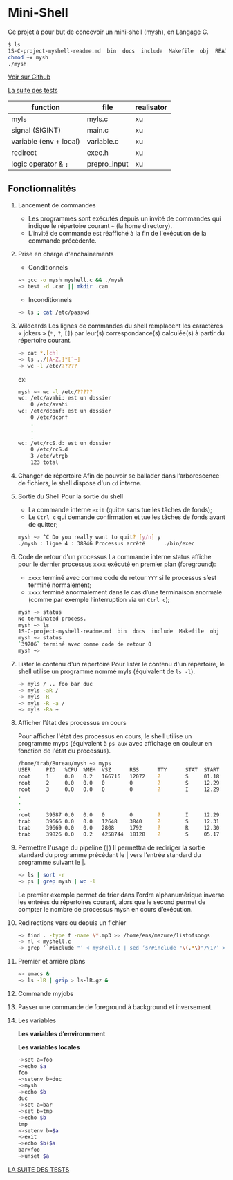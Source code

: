 # Mini-Shell

Ce projet à pour but de concevoir un mini-shell (mysh), en Langage C.

```bash
$ ls
1S-C-project-myshell-readme.md  bin  docs  include  Makefile  obj  README.md  mysh  src  test_mysh.md
chmod +x mysh
./mysh
```

[Voir sur Github](https://github.com/esept/mysh/tree/main)

[La suite des tests](./docs/test_mysh.md)


| function               | file         | realisator |
| ---------------------- | ------------ | ---------- |
| myls                   | myls.c       | xu         |
| signal (SIGINT)        | main.c       | xu         |
| variable (env + local) | variable.c   | xu         |
| redirect               | exec.h       | xu         |
| logic operator & `;`   | prepro_input | xu         |

## Fonctionnalités

1. Lancement de commandes
    - Les programmes sont exécutés depuis un invité de commandes qui indique le répertoire courant `~` (la home directory).
    - L'invité de commande est réaffiché à la fin de l'exécution de la commande précédente.

2. Prise en charge d'enchaînements
    - Conditionnels

    ```bash
    ∼> gcc -o mysh myshell.c && ./mysh
    ∼> test -d .can || mkdir .can
    ```

    - Inconditionnels

    ```bash
    ∼> ls ; cat /etc/passwd
    ```

3. Wildcards
    Les lignes de commandes du shell remplacent les caractères « jokers » (`*,` `?`, `[]`) par leur(s) correspondance(s) calculée(s) à partir du répertoire courant.

    ```bash
    ∼> cat *.[ch]
    ∼> ls ../[A-Z.]*[ˆ∼]
    ∼> wc -l /etc/?????
    ```

    ex:

    ```bash
    mysh ~> wc -l /etc/?????
    wc: /etc/avahi: est un dossier
        0 /etc/avahi
    wc: /etc/dconf: est un dossier
        0 /etc/dconf
        .
        .
        .
    wc: /etc/rcS.d: est un dossier
        0 /etc/rcS.d
        3 /etc/vtrgb
        123 total
    ```

4. Changer de répertoire
    Afin de pouvoir se ballader dans l’arborescence de fichiers, le shell dispose d'un `cd` interne.

5. Sortie du Shell
    Pour la sortie du shell
    - La commande interne `exit` (quitte sans tue les tâches de fonds);
    - Le `Ctrl c` qui demande confirmation et tue les tâches de fonds avant de quitter;

    ```bash
    mysh ~> ^C Do you really want to quit? [y/n] y
    ./mysh : ligne 4 : 38846 Processus arrêté      ./bin/exec
    ```

6. Code de retour d'un processus
    La commande interne status affiche pour le dernier processus `xxxx` exécuté en premier plan (foreground):
    - `xxxx` terminé avec comme code de retour `YYY` si le processus s’est terminé normalement;
    - `xxxx` terminé anormalement dans le cas d’une terminaison anormale (comme par exemple l’interruption via un `Ctrl c`);

    ```bash
    mysh ~> status
    No terminated process.
    mysh ~> ls
    1S-C-project-myshell-readme.md  bin  docs  include  Makefile  obj  README.md  mysh  src  test.m  test_mysh.md
    mysh ~> status
    `39706` terminé avec comme code de retour 0
    mysh ~> 
    ```

7. Lister le contenu d'un répertoire
    Pour lister le contenu d'un répertoire, le shell utilise un programme nommé myls (équivalent de `ls -l`).

    ```bash
    ∼> myls / .. foo bar duc
    ∼> myls -aR /
    ∼> myls -R
    ∼> myls -R -a /
    ∼> myls -Ra ∼
    ```

8. Afficher l’état des processus en cours

    Pour afficher l'état des processus en cours, le shell utilise un programme myps (équivalent à `ps aux` avec affichage en couleur en fonction de l'état du processus).

    ```bash
    /home/trab/Bureau/mysh ~> myps
    USER     PID   %CPU  %MEM  VSZ      RSS      TTY      STAT  START    TIME     COMMAND 
    root     1     0.0   0.2   166716   12072    ?        S     01.18    00:00:50 (systemd)
    root     2     0.0   0.0   0        0        ?        S     12.29    00:00:00 (kthreadd)
    root     3     0.0   0.0   0        0        ?        I     12.29    00:00:00 (rcu_gp)
    .
    .
    .
    root     39587 0.0   0.0   0        0        ?        I     12.29    00:00:00 (kworker/3:2)
    trab     39666 0.0   0.0   12648    3840     ?        S     12.31    00:00:00 (mysh)
    trab     39669 0.0   0.0   2808     1792     ?        R     12.30    00:00:00 (exec)
    trab     39826 0.0   0.2   4258744  18128    ?        S     05.17    00:00:00 (cpptools-srv)
    ```

9. Permettre l'usage du pipeline (`|`)
    Il permettra de rediriger la sortie standard du programme précédant le | vers l’entrée standard du programme suivant le |.

    ```bash
    ∼> ls | sort -r
    ∼> ps | grep mysh | wc -l
    ```

    Le premier exemple permet de trier dans l’ordre alphanumérique inverse les entrées du répertoires courant, alors que le second permet de compter le nombre de processus mysh en cours d’exécution.

10. Redirections vers ou depuis un fichier

    ```bash
    ∼> find . -type f -name \*.mp3 >> /home/ens/mazure/listofsongs
    ∼> nl < myshell.c
    ∼> grep ’ˆ#include "’ < myshell.c | sed ’s/#include "\(.*\)"/\1/’ > dependencies
    ```

11. Premier et arrière plans

    ```bash
    ∼> emacs &
    ∼> ls -lR | gzip > ls-lR.gz &
    ```

12. Commande myjobs

13. Passer une commande de foreground à background et inversement

14. Les variables

    **Les variables d’environnment**

    **Les variables locales**

    ```bash
    ∼>set a=foo
    ∼>echo $a
    foo
    ∼>setenv b=duc
    ∼>mysh
    ∼>echo $b
    duc
    ∼>set a=bar
    ∼>set b=tmp
    ∼>echo $b
    tmp
    ∼>setenv b=$a
    ∼>exit
    ∼>echo $b+$a
    bar+foo
    ∼>unset $a
    ```

[LA SUITE DES TESTS](./docs/test_mysh.md)




